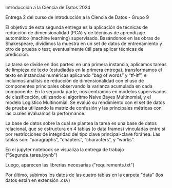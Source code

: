 Introducción a la Ciencia de Datos 2024

Entrega 2 del curso de Introducción a la Ciencia de Datos - Grupo 9

El objetivo de esta segunda entrega es la aplicación de técnicas de reducción de dimensionalidad (PCA) y de técnicas de aprendizaje automático (machine learning) supervisado. Basándonos en  las obras de Shakespeare, dividimos la muestra en un set de datos de entrenamiento y otro de prueba o test; eventualmente útil para aplicar técnicas de predicción. 

La tarea se divide en dos partes: en una primera instancia, aplicamos tareas de limpieza de texto (estudiadas en la primera entrega), transformamos el texto en instancias numéricas aplicando “bag of words” y “tf-itf”, e incluimos análisis de reducción de dimensionalidad con el uso de componentes principales observando la varianza acumulada en cada componente. En la segunda parte, nos centramos en modelos supervisados de clasificación, utilizando el algoritmo Naive Bayes Multinomial, y el modelo Logístico Multinomial. Se evaluó su rendimiento con el set de datos de prueba utilizando la matriz de confusión y las principales métricas con las cuales 
evaluamos la performance.

La base de datos sobre la cual se plantea la tarea es una base de datos relacional, que se estructura en 4 tablas (o data frames) vinculadas entre sí por restricciones de integridad del tipo clave principal-clave foránea. Las tablas son: “paragraphs”, “chapters”, “characters”, y “works”. 

En el jupyter notebook se visualiza la entrega de trabajo ("Segunda_tarea.ipynb")

Luego, aparecen las librerias necesarias ("requirements.txt")

Por último, subimos los datos de las cuatro tablas en la carpeta "data" (los datos están en extensión .csv)

